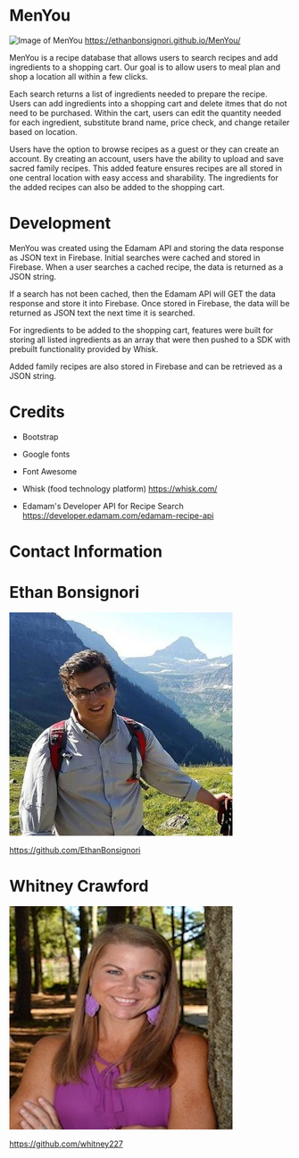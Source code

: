 # MenYou

![Image of MenYou](assets/images/MenYou-image.png)
https://ethanbonsignori.github.io/MenYou/

MenYou is a recipe database that allows users to search recipes and add ingredients to a shopping cart. Our goal is to allow users to meal plan and shop a location all within a few clicks.

Each search returns a list of ingredients needed to prepare the recipe.  Users can add ingredients into a shopping cart and delete itmes that do not need to be purchased.  Within the cart, users can edit the quantity needed for each ingredient, substitute brand name, price check, and change retailer based on location.

Users have the option to browse recipes as a guest or they can create an account. By creating an account, users have the ability to upload and save sacred family recipes.  This added feature ensures recipes are all stored in one central location with easy access and sharability.  The ingredients for the added recipes can also be added to the shopping cart.

# Development

MenYou was created using the Edamam API and storing the data response as JSON text in Firebase.  Initial searches were cached and stored in Firebase.  When a user searches a cached recipe, the data is returned as a JSON string.

If a search has not been cached, then the Edamam API will GET the data response and store it into Firebase.  Once stored in Firebase, the data will be returned as JSON text the next time it is searched.

For ingredients to be added to the shopping cart, features were built for storing all listed ingredients as an array that were then pushed to a SDK with prebuilt functionality provided by Whisk.

Added family recipes are also stored in Firebase and can be retrieved as a JSON string.

# Credits

* Bootstrap

* Google fonts

* Font Awesome

* Whisk (food technology platform)
https://whisk.com/

* Edamam's Developer API for Recipe Search
https://developer.edamam.com/edamam-recipe-api

# Contact Information

# Ethan Bonsignori
![Ethan Photo](assets/images/Ethan.jpeg)

https://github.com/EthanBonsignori

# Whitney Crawford
![Whitney Photo](assets/images/Whitney.jpg)

https://github.com/whitney227




